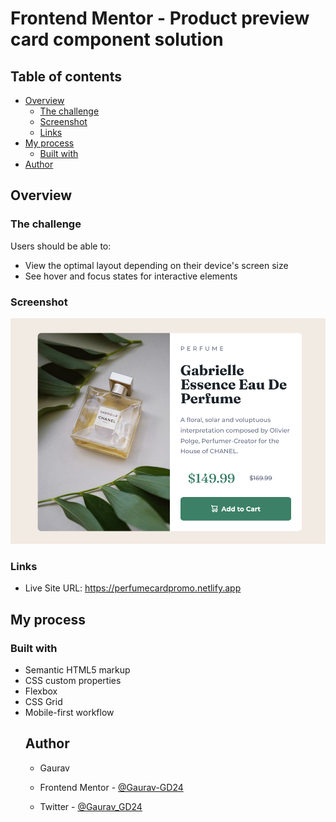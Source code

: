 # Frontend Mentor - Product preview card component solution
## Table of contents

-   [Overview](#overview)
    -   [The challenge](#the-challenge)
    -   [Screenshot](#screenshot)
    -   [Links](#links)
-   [My process](#my-process)
    -   [Built with](#built-with)
        <!-- - [What I learned](#what-i-learned) -->
        <!-- - [Continued development](#continued-development) -->
        <!-- - [Useful resources](#useful-resources) -->
-   [Author](#author)
<!-- - [Acknowledgments](#acknowledgments) -->

## Overview

### The challenge

Users should be able to:

-   View the optimal layout depending on their device's screen size
-   See hover and focus states for interactive elements

### Screenshot

![](./images/Product-previewcard.png)

<!-- Add a screenshot of your solution. The easiest way to do this is to use Firefox to view your project, right-click the page and select "Take a Screenshot". You can choose either a full-height screenshot or a cropped one based on how long the page is. If it's very long, it might be best to crop it. -->

<!-- Alternatively, you can use a tool like [FireShot](https://getfireshot.com/) to take the screenshot. FireShot has a free option, so you don't need to purchase it.  -->

<!-- Then crop/optimize/edit your image however you like, add it to your project, and update the file path in the image above. -->

### Links

<!-- - Solution URL: [Add solution URL here](https://your-solution-url.com) -->

-   Live Site URL: https://perfumecardpromo.netlify.app

## My process

### Built with

-   Semantic HTML5 markup
-   CSS custom properties
-   Flexbox
-   CSS Grid
-   Mobile-first workflow
    <!-- - [React](https://reactjs.org/) - JS library -->
    <!-- - [Next.js](https://nextjs.org/) - React framework
-   [Styled Components](https://styled-components.com/) - For styles -->

<!-- ### What I learned

Use this section to recap over some of your major learnings while working through this project. Writing these out and providing code samples of areas you want to highlight is a great way to reinforce your own knowledge.

To see how you can add code snippets, see below:

```html
<h1>Some HTML code I'm proud of</h1>
```
```css
.proud-of-this-css {
  color: papayawhip;
}
```
```js
const proudOfThisFunc = () => {
  console.log('🎉')
}
``` -->

<!-- If you want more help with writing markdown, we'd recommend checking out [The Markdown Guide](https://www.markdownguide.org/) to learn more. -->

## Author

-    Gaurav

-   Frontend Mentor - [@Gaurav-GD24](https://www.frontendmentor.io/profile/Gaurav-GD24)
-   Twitter - [@Gaurav_GD24](https://twitter.com/Gaurav_GD24)

<!--
## Acknowledgments

This is where you can give a hat tip to anyone who helped you out on this project. Perhaps you worked in a team or got some inspiration from someone else's solution. This is the perfect place to give them some credit. -->
